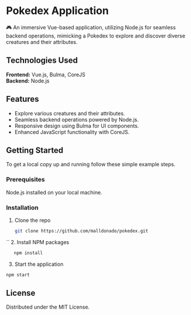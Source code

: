 # Pokedex Application

🎮 An immersive Vue-based application, utilizing Node.js for seamless backend operations, mimicking a Pokedex to explore and discover diverse creatures and their attributes.

## Technologies Used

**Frontend:** Vue.js, Bulma, CoreJS  
**Backend:** Node.js

## Features

- Explore various creatures and their attributes.
- Seamless backend operations powered by Node.js.
- Responsive design using Bulma for UI components.
- Enhanced JavaScript functionality with CoreJS.

## Getting Started

To get a local copy up and running follow these simple example steps.

### Prerequisites

Node.js installed on your local machine.

### Installation

1. Clone the repo

   ```sh
   git clone https://github.com/malldonado/pokedex.git
``
2. Install NPM packages

```sh
   npm install
```

3. Start the application
```sh
npm start
```
## License
Distributed under the MIT License. 
